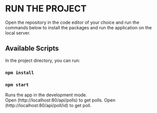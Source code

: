 # RUN THE PROJECT

Open the repository in the code editor of your choice and run the commands below to install the packages and run the application on the local server.

## Available Scripts

In the project directory, you can run:
### `npm install`
### `npm start`

Runs the app in the development mode.\
Open (http://localhost:80/api/polls) to get polls.
Open (http://localhost:80/api/poll/id) to get poll.
